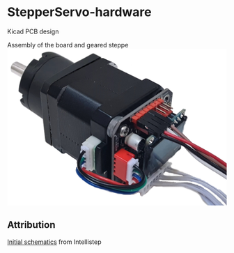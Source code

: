 # StepperServo-hardware
Kicad PCB design

Assembly of the board and geared steppe
![image](Motor_assembly.png)

## Attribution
[Initial schematics](https://github.com/CAP1Sup/Intellistep/tree/master/Kicad/BTTS57Bv2) from Intellistep
